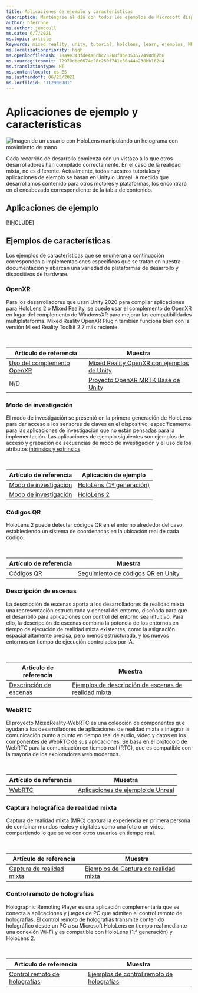 ```yaml
---
title: Aplicaciones de ejemplo y características
description: Manténgase al día con todos los ejemplos de Microsoft disponibles y las aplicaciones de características de realidad mixta para HoloLens.
author: hferrone
ms.author: jemccull
ms.date: 6/7/2021
ms.topic: article
keywords: mixed reality, unity, tutorial, hololens, learn, ejemplos, MRTK, modo de investigación, HoloLens 2, códigos qr, WebRTC, captura de realidad mixta, control remoto de holografías, UX Tools
ms.localizationpriority: high
ms.openlocfilehash: 78a9e343fde4a6cbc23268f0be353577498d67b6
ms.sourcegitcommit: 72970dbe6674e28c250f741e50a44a238bb162d4
ms.translationtype: HT
ms.contentlocale: es-ES
ms.lasthandoff: 06/25/2021
ms.locfileid: "112906901"
---
```

# <a name="samples-and-feature-apps"></a>Aplicaciones de ejemplo y características

![Imagen de un usuario con HoloLens manipulando un holograma con movimiento de mano](unreal/images/unreal-developer.jpg)

Cada recorrido de desarrollo comienza con un vistazo a lo que otros desarrolladores han compilado correctamente. En el caso de la realidad mixta, no es diferente. Actualmente, todos nuestros tutoriales y aplicaciones de ejemplo se basan en Unity o Unreal. A medida que desarrollamos contenido para otros motores y plataformas, los encontrará en el encabezado correspondiente de la tabla de contenido.

## <a name="sample-apps"></a>Aplicaciones de ejemplo

[!INCLUDE[](includes/tabs-samples.md)]

## <a name="feature-samples"></a>Ejemplos de características

Los ejemplos de características que se enumeran a continuación corresponden a implementaciones específicas que se tratan en nuestra documentación y abarcan una variedad de plataformas de desarrollo y dispositivos de hardware.

### <a name="openxr"></a>OpenXR

Para los desarrolladores que usan Unity 2020 para compilar aplicaciones para HoloLens 2 o Mixed Reality, se puede usar el complemento de OpenXR en lugar del complemento de WindowsXR para mejorar las compatibilidades multiplataforma. Mixed Reality OpenXR Plugin también funciona bien con la versión Mixed Reality Toolkit 2.7 más reciente.

<br>

| Artículo de referencia | Muestra |
| --- | --- |
| [Uso del complemento OpenXR](./unity/xr-project-setup.md) | [Mixed Reality OpenXR con ejemplos de Unity](https://github.com/microsoft/OpenXR-Unity-MixedReality-Samples) |
| N/D | [Proyecto OpenXR MRTK Base de Unity](https://github.com/microsoft/UnityOpenXRMRTKBase) |

### <a name="research-mode"></a>Modo de investigación

El modo de investigación se presentó en la primera generación de HoloLens para dar acceso a los sensores de claves en el dispositivo, específicamente para las aplicaciones de investigación que no están pensadas para la implementación. Las aplicaciones de ejemplo siguientes son ejemplos de acceso y grabación de secuencias de modo de investigación y el uso de los atributos [intrinsics y extrinsics](/windows/mixed-reality/locatable-camera#locating-the-device-camera-in-the-world).

<br>

| Artículo de referencia | Aplicación de ejemplo |
| --- | --- |
| [Modo de investigación](platform-capabilities-and-apis/research-mode.md) | [HoloLens (1ª generación)](https://github.com/microsoft/HoloLensForCV/tree/master/Samples) |
| [Modo de investigación](platform-capabilities-and-apis/research-mode.md) | [HoloLens 2](https://github.com/microsoft/HoloLens2ForCV/tree/main/Samples) |

### <a name="qr-codes"></a>Códigos QR

HoloLens 2 puede detectar códigos QR en el entorno alrededor del caso, estableciendo un sistema de coordenadas en la ubicación real de cada código.

<br>

| Artículo de referencia | Muestra |
| --- | --- |
| [Códigos QR](platform-capabilities-and-apis/qr-code-tracking.md) | [Seguimiento de códigos QR en Unity](https://github.com/microsoft/MixedReality-QRCode-Sample) |

### <a name="scene-understanding"></a>Descripción de escenas

La descripción de escenas aporta a los desarrolladores de realidad mixta una representación estructurada y general del entorno, diseñada para que el desarrollo para aplicaciones con control del entorno sea intuitivo. Para ello, la descripción de escenas combina la potencia de los entornos en tiempo de ejecución de realidad mixta existentes, como la asignación espacial altamente precisa, pero menos estructurada, y los nuevos entornos en tiempo de ejecución controlados por IA.

<br>

| Artículo de referencia | Muestra |
| --- | --- |
| [Descripción de escenas](../design/scene-understanding.md) | [Ejemplos de descripción de escenas de realidad mixta](https://github.com/microsoft/MixedReality-SceneUnderstanding-Samples) |

### <a name="webrtc"></a>WebRTC

El proyecto MixedReality-WebRTC es una colección de componentes que ayudan a los desarrolladores de aplicaciones de realidad mixta a integrar la comunicación punto a punto en tiempo real de audio, vídeo y datos en los componentes de WebRTC de sus aplicaciones. Se basa en el protocolo de WebRTC para la comunicación en tiempo real (RTC), que es compatible con la mayoría de los exploradores web modernos.

<br>

| Artículo de referencia | Muestra |
| --- | --- |
| [WebRTC](https://microsoft.github.io/MixedReality-WebRTC) | [Aplicaciones de ejemplo de Unreal](https://github.com/microsoft/MixedReality-WebRTC/tree/master/examples) |

### <a name="holographic-mixed-reality-capture"></a>Captura holográfica de realidad mixta

Captura de realidad mixta (MRC) captura la experiencia en primera persona de combinar mundos reales y digitales como una foto o un vídeo, compartiendo lo que se ve con otros usuarios en tiempo real.

<br>

| Artículo de referencia | Muestra |
| --- | --- |
| [Captura de realidad mixta](platform-capabilities-and-apis/mixed-reality-capture-for-developers.md) | [Ejemplos de Captura de realidad mixta](/samples/microsoft/windows-universal-samples/holographicmixedrealitycapture/) |

### <a name="holographic-remoting"></a>Control remoto de holografías

Holographic Remoting Player es una aplicación complementaria que se conecta a aplicaciones y juegos de PC que admiten el control remoto de holografías. El control remoto de holografías transmite contenido holográfico desde un PC a su Microsoft HoloLens en tiempo real mediante una conexión Wi-Fi y es compatible con HoloLens (1.ª generación) y HoloLens 2.

<br>

| Artículo de referencia | Muestra |
| --- | --- |
| [Control remoto de holografías](platform-capabilities-and-apis/holographic-remoting-player.md) | [Ejemplos de control remoto de holografías](https://github.com/microsoft/MixedReality-HolographicRemoting-Samples) |